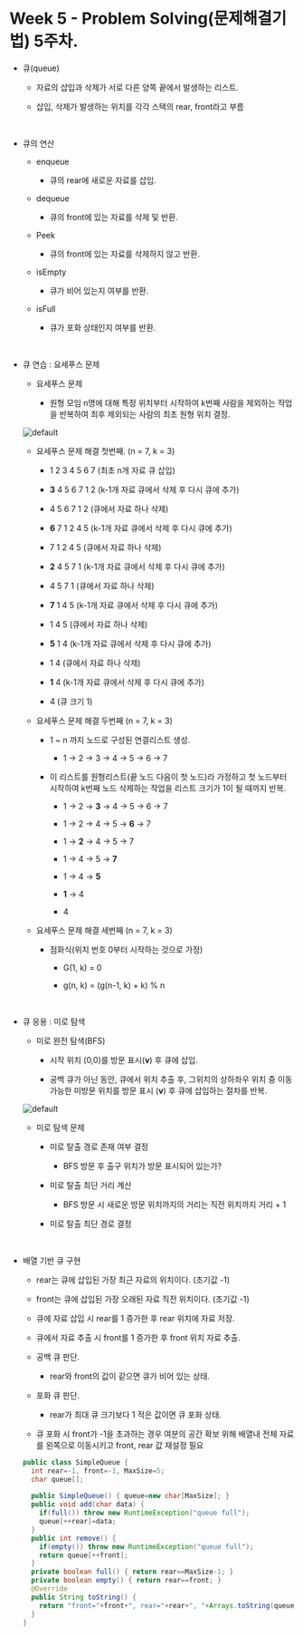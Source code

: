 Week 5 - Problem Solving(문제해결기법) 5주차.
===
* 큐(queue)

  * 자료의 삽입과 삭제가 서로 다른 양쪽 끝에서 발생하는 리스트.

  * 삽입, 삭제가 발생하는 위치를 각각 스택의 rear, front라고 부름

<br>

* 큐의 연산
  
  * enqueue
    * 큐의 rear에 새로운 자료를 삽입.

  * dequeue
    * 큐의 front에 있는 자료를 삭제 및 반환.

  * Peek
    * 큐의 front에 있는 자료를 삭제하지 않고 반환.

  * isEmpty
    * 큐가 비어 있는지 여부를 반환.

  * isFull
    * 큐가 포화 상태인지 여부를 반환.       

<br>

* 큐 연습 : 요세푸스 문제

  * 요세푸스 문제

    * 원형 모임 n명에 대해 특정 위치부터 시작하여 k번째 사람을 제외하는 작업을 반복하여 최후 제외되는 사람의 최초 원형 위치 결정.
  
  ![default](https://user-images.githubusercontent.com/33312179/46916922-f7723c80-cffb-11e8-8c6e-3e2d47e50517.png)

  * 요세푸스 문제 해결 첫번째. (n = 7, k = 3)

    * 1 2 3 4 5 6 7 (최초 n개 자료 큐 삽입)

    * **3** 4 5 6 7 1 2 (k-1개 자료 큐에서 삭제 후 다시 큐에 추가)

    * 4 5 6 7 1 2 (큐에서 자료 하나 삭제)

    * **6** 7 1 2 4 5 (k-1개 자료 큐에서 삭제 후 다시 큐에 추가)

    * 7 1 2 4 5 (큐에서 자료 하나 삭제)

    * **2** 4 5 7 1 (k-1개 자료 큐에서 삭제 후 다시 큐에 추가)

    * 4 5 7 1 (큐에서 자료 하나 삭제)

    * **7** 1 4 5 (k-1개 자료 큐에서 삭제 후 다시 큐에 추가)

    * 1 4 5 (큐에서 자료 하나 삭제)

    * **5** 1 4 (k-1개 자료 큐에서 삭제 후 다시 큐에 추가)

    * 1 4 (큐에서 자료 하나 삭제)

    * **1** 4 (k-1개 자료 큐에서 삭제 후 다시 큐에 추가)

    * 4 (큐 크기 1)
  
  * 요세푸스 문제 해결 두번째 (n = 7, k = 3)

    * 1 ~ n 까지 노드로 구성된 연결리스트 생성.

      * 1 -> 2 -> 3 -> 4 -> 5 -> 6 -> 7

    * 이 리스트를 원형리스트(끝 노드 다음이 첫 노드)라 가정하고 첫 노드부터 시작하여 k번째 노드 삭제하는 작업을 리스트 크기가 1이 될 때까지 반복.

      * 1 -> 2 -> **3** -> 4 -> 5 -> 6 -> 7

      * 1 -> 2 -> 4 -> 5 -> **6** -> 7

      * 1 -> **2** -> 4 -> 5 -> 7

      * 1 -> 4 -> 5 -> **7**

      * 1 -> 4 -> **5**

      * **1** -> 4

      * 4

  * 요세푸스 문제 해결 세번째 (n = 7, k = 3) 

    * 점화식(위치 번호 0부터 시작하는 것으로 가정)

      * G(1, k) = 0

      * g(n, k) = (g(n-1, k) + k) % n

<br>      

* 큐 응용 : 미로 탐색

  * 미로 완전 탐색(BFS)

    * 시작 위치 (0,0)를 방문 표시(**v**) 후 큐에 삽입.

    * 공백 큐가 아닌 동안, 큐에서 위치 추출 후, 그위치의 상하좌우 위치 중 이동 가능한 미방문 위치를 방문 표시 (**v**) 후 큐에 삽입하는 절차를 반복.

  ![default](https://user-images.githubusercontent.com/33312179/46943818-75d9e780-d0ab-11e8-9997-789f6dab053e.png) 

  * 미로 탐색 문제

    * 미로 탈출 경로 존재 여부 결정

      * BFS 방문 후 출구 위치가 방문 표시되어 있는가?

    * 미로 탈출 최단 거리 계산

      * BFS 방문 시 새로운 방문 위치까지의 거리는 직전 위치까지 거리 + 1

    * 미로 탈출 최단 경로 결정

<br>

* 배열 기반 큐 구현

  * rear는 큐에 삽입된 가장 최근 자료의 위치이다. (초기값 -1)

  * front는 큐에 삽입된 가장 오래된 자료 직전 위치이다. (초기값 -1)

  * 큐에 자료 삽입 시 rear를 1 증가한 후 rear 위치에 자료 저장.

  * 큐에서 자료 추출 시 front를 1 증가한 후 front 위치 자료 추출.

  * 공백 큐 판단.

    * rear와 front의 값이 같으면 큐가 비어 있는 상태.

  * 포화 큐 판단.

    * rear가 최대 큐 크기보다 1 적은 값이면 큐 포화 상태.

  * 큐 포화 시 front가 -1을 초과하는 경우 여분의 공간 확보 위해 배열내 전체 자료를 왼쪽으로 이동시키고 front, rear 값 재설정 필요

  ```java
  public class SimpleQueue {
    int rear=-1, front=-1, MaxSize=5;
    char queue[];
    
    public SimpleQueue() { queue=new char[MaxSize]; }
    public void add(char data) {
      if(full()) throw new RuntimeException("queue full");
      queue[++rear]=data;
    }
    public int remove() {
      if(empty()) throw new RuntimeException("queue full");
      return queue[++front];
    }
    private boolean full() { return rear==MaxSize-1; }
    private boolean empty() { return rear==front; }
    @Override
    public String toString() {
      return "front="+front+", rear="+rear+", "+Arrays.toString(queue);
    }
  }
  ```    
